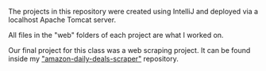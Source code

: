 The projects in this repository were created using IntelliJ and deployed via a localhost Apache Tomcat server.

All files in the "web" folders of each project are what I worked on.

Our final project for this class was a web scraping project. It can be found inside my ["amazon-daily-deals-scraper"](https://github.com/maxmart97/amazon-daily-deals-scraper) repository.
